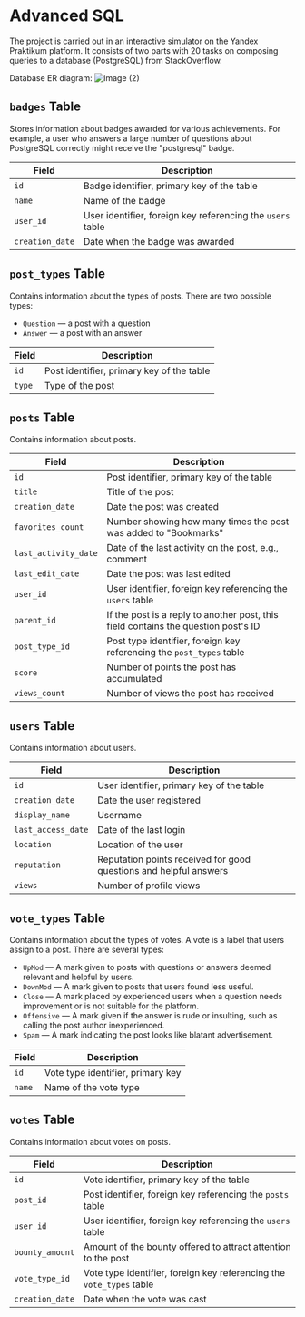 # Advanced SQL
The project is carried out in an interactive simulator on the Yandex Praktikum platform.  It consists of two parts with 20 tasks on composing queries to a database (PostgreSQL) from StackOverflow.

Database ER diagram:
![Image (2)](https://github.com/user-attachments/assets/93c3ce26-1151-401d-bd00-7633869c79c4)

## `badges` Table
Stores information about badges awarded for various achievements. For example, a user who answers a large number of questions about PostgreSQL correctly might receive the "postgresql" badge.

| Field          | Description                                                                   |
|----------------|-------------------------------------------------------------------------------|
| `id`           | Badge identifier, primary key of the table                                    |
| `name`         | Name of the badge                                                             |
| `user_id`      | User identifier, foreign key referencing the `users` table                     |
| `creation_date`| Date when the badge was awarded                                               |

## `post_types` Table
Contains information about the types of posts. There are two possible types:
- `Question` — a post with a question
- `Answer` — a post with an answer

| Field        | Description                                                               |
|--------------|---------------------------------------------------------------------------|
| `id`         | Post identifier, primary key of the table                                  |
| `type`       | Type of the post                                                          |

## `posts` Table
Contains information about posts.

| Field               | Description                                                                  |
|---------------------|------------------------------------------------------------------------------|
| `id`                | Post identifier, primary key of the table                                    |
| `title`             | Title of the post                                                            |
| `creation_date`     | Date the post was created                                                    |
| `favorites_count`   | Number showing how many times the post was added to "Bookmarks"              |
| `last_activity_date`| Date of the last activity on the post, e.g., comment                         |
| `last_edit_date`    | Date the post was last edited                                                |
| `user_id`           | User identifier, foreign key referencing the `users` table                   |
| `parent_id`         | If the post is a reply to another post, this field contains the question post's ID |
| `post_type_id`      | Post type identifier, foreign key referencing the `post_types` table         |
| `score`             | Number of points the post has accumulated                                    |
| `views_count`       | Number of views the post has received                                        |

## `users` Table
Contains information about users.

| Field               | Description                                                                  |
|---------------------|------------------------------------------------------------------------------|
| `id`                | User identifier, primary key of the table                                    |
| `creation_date`     | Date the user registered                                                      |
| `display_name`      | Username                                                                     |
| `last_access_date`  | Date of the last login                                                        |
| `location`          | Location of the user                                                          |
| `reputation`        | Reputation points received for good questions and helpful answers            |
| `views`             | Number of profile views                                                      |

## `vote_types` Table
Contains information about the types of votes. A vote is a label that users assign to a post. There are several types:
- `UpMod` — A mark given to posts with questions or answers deemed relevant and helpful by users.
- `DownMod` — A mark given to posts that users found less useful.
- `Close` — A mark placed by experienced users when a question needs improvement or is not suitable for the platform.
- `Offensive` — A mark given if the answer is rude or insulting, such as calling the post author inexperienced.
- `Spam` — A mark indicating the post looks like blatant advertisement.

| Field        | Description                                                               |
|--------------|---------------------------------------------------------------------------|
| `id`         | Vote type identifier, primary key                                          |
| `name`       | Name of the vote type                                                     |

## `votes` Table
Contains information about votes on posts.

| Field           | Description                                                                  |
|-----------------|------------------------------------------------------------------------------|
| `id`            | Vote identifier, primary key of the table                                    |
| `post_id`       | Post identifier, foreign key referencing the `posts` table                   |
| `user_id`       | User identifier, foreign key referencing the `users` table                   |
| `bounty_amount` | Amount of the bounty offered to attract attention to the post                |
| `vote_type_id`  | Vote type identifier, foreign key referencing the `vote_types` table         |
| `creation_date` | Date when the vote was cast                                                  |



